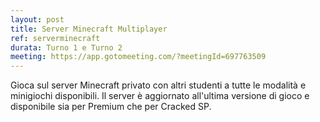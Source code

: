 ```yaml
---
layout: post
title: Server Minecraft Multiplayer
ref: serverminecraft
durata: Turno 1 e Turno 2
meeting: https://app.gotomeeting.com/?meetingId=697763509
---
```


Gioca sul server Minecraft privato con altri studenti a tutte le modalità e minigiochi disponibili. Il server è aggiornato all'ultima versione di gioco e disponibile sia per Premium che per Cracked SP.